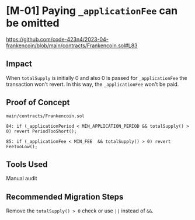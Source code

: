# [M-01] Paying `_applicationFee` can be omitted

https://github.com/code-423n4/2023-04-frankencoin/blob/main/contracts/Frankencoin.sol#L83

## Impact

When `totalSupply` is initially 0 and also 0 is passed for `_applicationFee` the transaction won't revert. In this way, the `_applicationFee` won't be paid.

## Proof of Concept

```solidity
main/contracts/Frankencoin.sol

84: if (_applicationPeriod < MIN_APPLICATION_PERIOD && totalSupply() > 0) revert PeriodTooShort();

85: if (_applicationFee < MIN_FEE  && totalSupply() > 0) revert FeeTooLow();
```

## Tools Used

Manual audit

## Recommended Migration Steps

Remove the `totalSupply() > 0` check or use `||` instead of `&&`.
